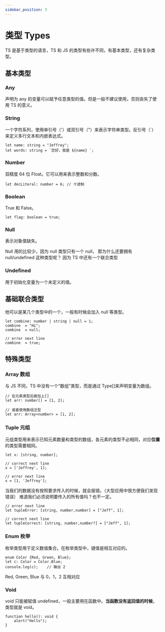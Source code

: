```yaml
---
sidebar_position: 3
---
```


# 类型 Types

TS 是基于类型的语言，TS 和 JS 的类型有些许不同，有基本类型，还有复杂类型。

## 基本类型

### Any

声明为 any 的变量可以赋予任意类型的值。但是一般不建议使用，否则丧失了使用 TS 的意义。

### String

一个字符系列，使用单引号（'）或双引号（"）来表示字符串类型。反引号（`）来定义多行文本和内嵌表达式。

```TS title='String'
let name: string = "Jeffrey";
let words: string = `您好，我是 ${name} `;
```

### Number

双精度 64 位 Float。它可以用来表示整数和分数。

```TS title='Number'
let decLiteral: number = 6; // 十进制
```

### Boolean

True 和 False。

```TS title='Boolean'
let flag: boolean = true;
```

### Null

表示对象值缺失。

Null 用的比较少，因为 null 类型只有一个 null，
那为什么还要拥有 null/undefined 这种类型呢？
因为 TS 中还有一个联合类型

### Undefined

用于初始化变量为一个未定义的值。

## 基础联合类型

他可以是某几个类型中的一个，一般有时候会加入 null 等类型。

```TS
let combine: number | string | null = 1;
combine  = "Hi";
combine  = null;

// error next line
combine  = true;
```

## 特殊类型

### Array 数组

与 JS 不同，TS 中没有一个“数组”类型，而是通过 Type[]来声明变量为数组。

```TS title='Array'
// 在元素类型后面加上[]
let arr: number[] = [1, 2];

// 或者使用数组泛型
let arr: Array<number> = [1, 2];
```

### Tuple 元组

元组类型用来表示已知元素数量和类型的数组，各元素的类型不必相同，对应**位置**的类型需要相同。

```TS title='Tuple'
let x: [string, number];

// correct next line
x = ['Jeffrey', 1];

// error next line
x = [1, 'Jeffrey'];
```

当我们的数据没有按照要求传入的时候，就会报错。（大型应用中很方便我们发现错误）
难道我们必须说明要传入的所有值吗？也不一定。

```TS
// error next line
let tupleError: [string, number,number] = ["Jeff", 1];

// correct next line
let tupleCorrect: [string, number,number?] = ["Jeff", 1];
```

### Enum 枚举

枚举类型用于定义数值集合。在枚举类型中，键值是相互对应的。

```TS title='Enum'
enum Color {Red, Green, Blue};
let c: Color = Color.Blue;
console.log(c);    // 输出 2
```

Red, Green, Blue 与 0，1，2 互相对应

### Void

void 只能被赋值 undefined，一般主要用在函数中。**当函数没有返回值的时候**，类型就是 void。

```TS title='Enum'
function hello(): void {
    alert("Hello");
}
```

<!--  -->
